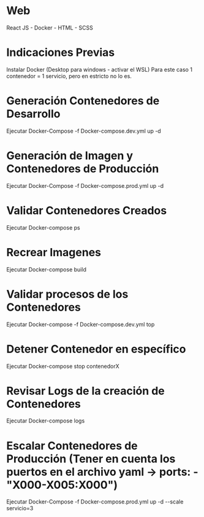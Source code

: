 # Web
React JS - Docker - HTML - SCSS 

# Indicaciones Previas
Instalar Docker (Desktop para windows - activar el WSL)
Para este caso 1 contenedor = 1 servicio, pero en estricto no lo es.

# Generación Contenedores de Desarrollo
Ejecutar Docker-Compose -f Docker-compose.dev.yml up -d

# Generación de Imagen y Contenedores de Producción
Ejecutar Docker-Compose -f Docker-compose.prod.yml up -d

# Validar Contenedores Creados
Ejecutar Docker-compose ps

# Recrear Imagenes
Ejecutar Docker-compose build

# Validar procesos de los Contenedores
Ejecutar Docker-compose -f Docker-compose.dev.yml top

# Detener Contenedor en específico
Ejecutar Docker-compose stop contenedorX

# Revisar Logs de la creación de Contenedores
Ejecutar Docker-compose logs

# Escalar Contenedores de Producción (Tener en cuenta los puertos en el archivo yaml -> ports: - "X000-X005:X000")
Ejecutar Docker-Compose -f Docker-compose.prod.yml up -d --scale servicio=3

